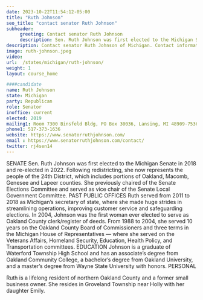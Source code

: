 ```yaml
---
date: 2023-10-22T11:54:12-05:00
title: "Ruth Johnson"
seo_title: "contact senator Ruth Johnson"
subheader:
     greeting: Contact senator Ruth Johnson
     description: Sen. Ruth Johnson was first elected to the Michigan Senate in 2018 and re-elected in 2022. Following redistricting, she now represents the people of the 24th District, which includes portions of Oakland, Macomb, Genesee and Lapeer counties. She previously chaired of the Senate Elections Committee and served as vice chair of the Senate Local Government Committee.
description: Contact senator Ruth Johnson of Michigan. Contact information for Ruth Johnson includes email address, phone number, and mailing address.
image: ruth-johnson.jpeg
video:
url:  /states/michigan/ruth-johnson/
weight: 1
layout: course_home

####candidate
name: Ruth Johnson
state: Michigan
party: Republican
role: Senator
inoffice: current
elected: 2019
mailing1: Room 7300 Binsfeld Bldg, PO Box 30036, Lansing, MI 48909-7536
phone1: 517-373-1636
website: https://www.senatorruthjohnson.com/
email : https://www.senatorruthjohnson.com/contact/
twitter: rj4sen14
---
```


SENATE
Sen. Ruth Johnson was first elected to the Michigan Senate in 2018 and re-elected in 2022. Following redistricting, she now represents the people of the 24th District, which includes portions of Oakland, Macomb, Genesee and Lapeer counties. She previously chaired of the Senate Elections Committee and served as vice chair of the Senate Local Government Committee.
PAST PUBLIC OFFICES
Ruth served from 2011 to 2018 as Michigan’s secretary of state, where she made huge strides in streamlining operations, improving customer service and safeguarding elections. In 2004, Johnson was the first woman ever elected to serve as Oakland County clerk/register of deeds. From 1988 to 2004, she served 10 years on the Oakland County Board of Commissioners and three terms in the Michigan House of Representatives — where she served on the Veterans Affairs, Homeland Security, Education, Health Policy, and Transportation committees.
EDUCATION
Johnson is a graduate of Waterford Township High School and has an associate’s degree from Oakland Community College, a bachelor’s degree from Oakland University, and a master’s degree from Wayne State University with honors.
PERSONAL

Ruth is a lifelong resident of northern Oakland County and a former small business owner. She resides in Groveland Township near Holly with her daughter Emily.
